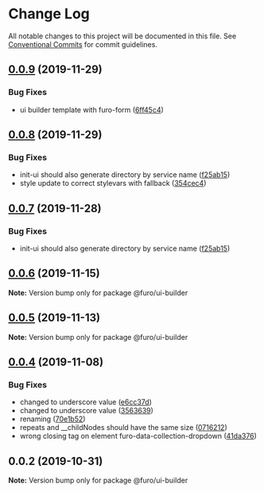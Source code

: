 # Change Log

All notable changes to this project will be documented in this file.
See [Conventional Commits](https://conventionalcommits.org) for commit guidelines.

## [0.0.9](https://github.com/theNorstroem/FuroBaseComponents/compare/@furo/ui-builder@0.0.8...@furo/ui-builder@0.0.9) (2019-11-29)


### Bug Fixes

* ui builder template with furo-form ([6ff45c4](https://github.com/theNorstroem/FuroBaseComponents/commit/6ff45c4))





## [0.0.8](https://github.com/theNorstroem/FuroBaseComponents/compare/@furo/ui-builder@0.0.6...@furo/ui-builder@0.0.8) (2019-11-29)


### Bug Fixes

* init-ui should also generate directory by service name ([f25ab15](https://github.com/theNorstroem/FuroBaseComponents/commit/f25ab15))
* style update to correct stylevars with fallback ([354cec4](https://github.com/theNorstroem/FuroBaseComponents/commit/354cec4))





## [0.0.7](https://github.com/theNorstroem/FuroBaseComponents/compare/@furo/ui-builder@0.0.6...@furo/ui-builder@0.0.7) (2019-11-28)


### Bug Fixes

* init-ui should also generate directory by service name ([f25ab15](https://github.com/theNorstroem/FuroBaseComponents/commit/f25ab15))





## [0.0.6](https://github.com/theNorstroem/FuroBaseComponents/compare/@furo/ui-builder@0.0.5...@furo/ui-builder@0.0.6) (2019-11-15)

**Note:** Version bump only for package @furo/ui-builder





## [0.0.5](https://github.com/veith/FuroBaseComponents/compare/@furo/ui-builder@0.0.4...@furo/ui-builder@0.0.5) (2019-11-13)

**Note:** Version bump only for package @furo/ui-builder





## [0.0.4](https://github.com/veith/FuroBaseComponents/compare/@furo/ui-builder@0.0.2...@furo/ui-builder@0.0.4) (2019-11-08)


### Bug Fixes

* changed to underscore value ([e6cc37d](https://github.com/veith/FuroBaseComponents/commit/e6cc37d))
* changed to underscore value ([3563639](https://github.com/veith/FuroBaseComponents/commit/3563639))
* renaming ([70e1b52](https://github.com/veith/FuroBaseComponents/commit/70e1b52))
* repeats and __childNodes should have the same size ([0716212](https://github.com/veith/FuroBaseComponents/commit/0716212))
* wrong closing tag on element furo-data-collection-dropdown ([41da376](https://github.com/veith/FuroBaseComponents/commit/41da376))





## 0.0.2 (2019-10-31)

**Note:** Version bump only for package @furo/ui-builder

